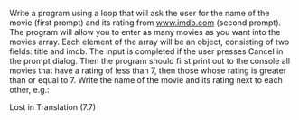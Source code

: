Write a program using a loop that will ask the user for the name of the movie (first prompt) and its rating from www.imdb.com (second prompt). The program will allow you to enter as many movies as you want into the movies array. Each element of the array will be an object, consisting of two fields: title and imdb. The input is completed if the user presses Cancel in the prompt dialog. Then the program should first print out to the console all movies that have a rating of less than 7, then those whose rating is greater than or equal to 7. Write the name of the movie and its rating next to each other, e.g.:


Lost in Translation (7.7)

